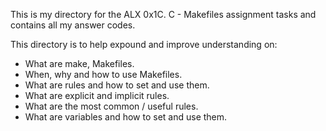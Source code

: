This is my directory for the ALX 0x1C. C - Makefiles assignment tasks and contains all my answer codes.

This directory is to help expound and improve understanding on:
- What are make, Makefiles.
- When, why and how to use Makefiles.
- What are rules and how to set and use them.
- What are explicit and implicit rules.
- What are the most common / useful rules.
- What are variables and how to set and use them.
